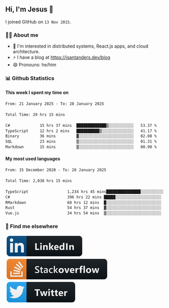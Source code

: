 ## Hi, I'm Jesus 👋

I joined GitHub on `13 Nov 2015`.

<!-- Talking about you -->

### 👨‍💻 About me

- 👦 I'm interested in distributed systems, React.js apps, and cloud architecture.
- ⚡️ I have a blog at <https://jsantanders.dev/blog>
- 😄 Pronouns: he/him

### 📊 Github Statistics

#### This week I spent my time on

<!--START_SECTION:weekly-->

```txt
From: 21 January 2025 - To: 28 January 2025

Total Time: 29 hrs 15 mins

C#             15 hrs 37 mins  █████████████▒░░░░░░░░░░░   53.37 %
TypeScript     12 hrs 2 mins   ██████████▒░░░░░░░░░░░░░░   41.17 %
Binary         36 mins         ▓░░░░░░░░░░░░░░░░░░░░░░░░   02.08 %
SQL            23 mins         ▒░░░░░░░░░░░░░░░░░░░░░░░░   01.31 %
Markdown       15 mins         ▒░░░░░░░░░░░░░░░░░░░░░░░░   00.90 %
```

<!--END_SECTION:weekly-->

#### My most used languages

<!--START_SECTION:alltime-->

```txt
From: 15 December 2020 - To: 28 January 2025

Total Time: 2,038 hrs 15 mins

TypeScript                 1,234 hrs 45 mins███████████████░░░░░░░░░░   60.58 %
C#                         396 hrs 22 mins █████░░░░░░░░░░░░░░░░░░░░   19.45 %
RMarkdown                  68 hrs 12 mins  █░░░░░░░░░░░░░░░░░░░░░░░░   03.35 %
Rust                       54 hrs 37 mins  ▓░░░░░░░░░░░░░░░░░░░░░░░░   02.68 %
Vue.js                     34 hrs 54 mins  ▒░░░░░░░░░░░░░░░░░░░░░░░░   01.71 %
```

<!--END_SECTION:alltime-->

### 📢 Find me elsewhere

<p>
  <a target="_blank" href="https://linkedin.com/in/jsantanders">
    <img src="https://github.com/jsantanders/jsantanders/blob/master/img/linkedin.svg" alt="LinkedIn" style="vertical-align:top; margin:4px">
  </a>
  
  <a target="_blank" href="https://stackoverflow.com/users/7318331/jesus-santander">
    <img src="https://github.com/jsantanders/jsantanders/blob/master/img/stackoverflow.svg" alt="StackOverflow" style="vertical-align:top; margin:4px">
  </a>
  
  <a target="_blank" href="http://twitter.com/jsantanders">
    <img src="https://github.com/jsantanders/jsantanders/blob/master/img/twitter.svg" alt="Twitter" style="vertical-align:top; margin:4px">
  </a>
</p>
